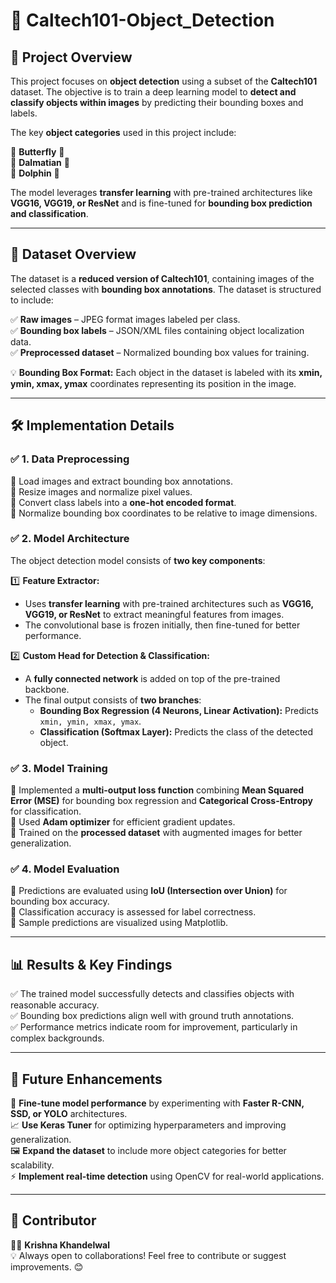# 📌 Caltech101-Object_Detection  

## 🚀 Project Overview  
This project focuses on **object detection** using a subset of the **Caltech101** dataset. The objective is to train a deep learning model to **detect and classify objects within images** by predicting their bounding boxes and labels.  

The key **object categories** used in this project include:  

🔹 **Butterfly** 🦋  
🔹 **Dalmatian** 🐶  
🔹 **Dolphin** 🐬  

The model leverages **transfer learning** with pre-trained architectures like **VGG16, VGG19, or ResNet** and is fine-tuned for **bounding box prediction and classification**.  

---

## 📂 Dataset Overview  
The dataset is a **reduced version of Caltech101**, containing images of the selected classes with **bounding box annotations**. The dataset is structured to include:  

✅ **Raw images** – JPEG format images labeled per class.  
✅ **Bounding box labels** – JSON/XML files containing object localization data.  
✅ **Preprocessed dataset** – Normalized bounding box values for training.  

💡 **Bounding Box Format:** Each object in the dataset is labeled with its **xmin, ymin, xmax, ymax** coordinates representing its position in the image.  

---

## 🛠 Implementation Details  

### ✅ 1. Data Preprocessing  
🔹 Load images and extract bounding box annotations.  
🔹 Resize images and normalize pixel values.  
🔹 Convert class labels into a **one-hot encoded format**.  
🔹 Normalize bounding box coordinates to be relative to image dimensions.  

### ✅ 2. Model Architecture  
The object detection model consists of **two key components**:  

1️⃣ **Feature Extractor:**  
- Uses **transfer learning** with pre-trained architectures such as **VGG16, VGG19, or ResNet** to extract meaningful features from images.  
- The convolutional base is frozen initially, then fine-tuned for better performance.  

2️⃣ **Custom Head for Detection & Classification:**  
- A **fully connected network** is added on top of the pre-trained backbone.  
- The final output consists of **two branches**:  
  - **Bounding Box Regression (4 Neurons, Linear Activation):** Predicts `xmin, ymin, xmax, ymax`.  
  - **Classification (Softmax Layer):** Predicts the class of the detected object.  

### ✅ 3. Model Training  
🔹 Implemented a **multi-output loss function** combining **Mean Squared Error (MSE)** for bounding box regression and **Categorical Cross-Entropy** for classification.  
🔹 Used **Adam optimizer** for efficient gradient updates.  
🔹 Trained on the **processed dataset** with augmented images for better generalization.  

### ✅ 4. Model Evaluation  
🔹 Predictions are evaluated using **IoU (Intersection over Union)** for bounding box accuracy.  
🔹 Classification accuracy is assessed for label correctness.  
🔹 Sample predictions are visualized using Matplotlib.  

---

## 📊 Results & Key Findings  
✅ The trained model successfully detects and classifies objects with reasonable accuracy.  
✅ Bounding box predictions align well with ground truth annotations.  
✅ Performance metrics indicate room for improvement, particularly in complex backgrounds.  

---

## 🔮 Future Enhancements  
🚀 **Fine-tune model performance** by experimenting with **Faster R-CNN, SSD, or YOLO** architectures.  
📈 **Use Keras Tuner** for optimizing hyperparameters and improving generalization.  
🖼 **Expand the dataset** to include more object categories for better scalability.  
⚡ **Implement real-time detection** using OpenCV for real-world applications.  

---

## 👤 Contributor  
👨‍💻 **Krishna Khandelwal**  
💡 Always open to collaborations! Feel free to contribute or suggest improvements. 😊  
